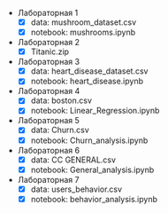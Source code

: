 - Лабораторная 1
  - [x] data: mushroom_dataset.csv
  - [x] notebook: mushrooms.ipynb
- Лабораторная 2
  - [x] Titanic.zip
- Лабораторная 3
  - [x] data: heart_disease_dataset.csv
  - [x] notebook: heart_disease.ipynb
- Лабораторная 4
  - [x] data: boston.csv
  - [x] notebook: Linear_Regression.ipynb
- Лабораторная 5
  - [x] data: Churn.csv
  - [x] notebook: Churn_analysis.ipynb
- Лабораторная 6
  - [x] data: CC GENERAL.csv
  - [x] notebook: General_analysis.ipynb
- Лабораторная 7
  - [x] data: users_behavior.csv
  - [x] notebook: behavior_analysis.ipynb
